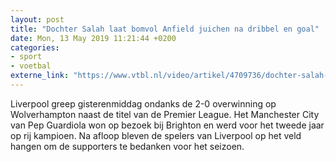 ```yaml
---
layout: post
title: "Dochter Salah laat bomvol Anfield juichen na dribbel en goal"
date: Mon, 13 May 2019 11:21:44 +0200
categories: 
- sport 
- voetbal 
externe_link: "https://www.vtbl.nl/video/artikel/4709736/dochter-salah-laat-bomvol-anfield-juichen-na-dribbel-en-goal"
---
```


Liverpool greep gisterenmiddag ondanks de 2-0 overwinning op Wolverhampton naast de titel van de Premier League. Het Manchester City van Pep Guardiola won op bezoek bij Brighton en werd voor het tweede jaar op rij kampioen. Na afloop bleven de spelers van Liverpool op het veld hangen om de supporters te bedanken voor het seizoen.
